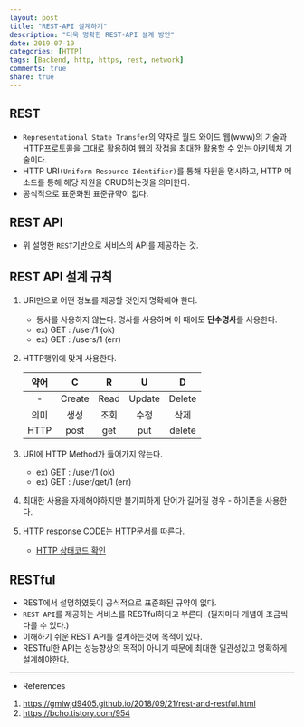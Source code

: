 ```yaml
---
layout: post
title: "REST-API 설계하기"
description: "더욱 명확한 REST-API 설계 방안"
date: 2019-07-19
categories: [HTTP]
tags: [Backend, http, https, rest, network]
comments: true
share: true
---
```


## REST
* `Representational State Transfer`의 약자로 월드 와이드 웹(www)의 기술과 HTTP프로토콜을 그대로 활용하여 웹의 장점을 최대한 활용할 수 있는 아키텍처 기술이다.
* HTTP URI`(Uniform Resource Identifier)`를 통해 자원을 명시하고, HTTP 메소드를 통해 해당 자원을 CRUD하는것을 의미한다.
* 공식적으로 표준화된 표준규약이 없다.

## REST API
* 위 설명한 `REST`기반으로 서비스의 API를 제공하는 것.

## REST API 설계 규칙
1. URI만으로 어떤 정보를 제공할 것인지 명확해야 한다.
    - 동사를 사용하지 않는다. 명사를 사용하며 이 때에도 **단수명사**를 사용한다.
    - ex) GET : /user/1 (ok)
    - ex) GET : /users/1 (err)
2. HTTP행위에 맞게 사용한다.

    |약어|C|R|U|D|
    |:---:|:---:|:---:|:---:|:---:|
    |-|Create|Read|Update|Delete|
    |의미|생성|조회|수정|삭제|
    |HTTP|post|get|put|delete|
3. URI에 HTTP Method가 들어가지 않는다.
    - ex) GET : /user/1 (ok)
    - ex) GET : /user/get/1 (err)
4. 최대한 사용을 자제해야하지만 불가피하게 단어가 길어질 경우 - 하이픈을 사용한다.
5. HTTP response CODE는 HTTP문서를 따른다.
    - [HTTP 상태코드 확인](https://ko.wikipedia.org/wiki/HTTP_%EC%83%81%ED%83%9C_%EC%BD%94%EB%93%9C)

## RESTful
* REST에서 설명하였듯이 공식적으로 표준화된 규약이 없다.
* `REST API`를 제공하는 서비스를 RESTful하다고 부른다. (필자마다 개념이 조금씩 다를 수 있다.)
* 이해하기 쉬운 REST API를 설계하는것에 목적이 있다.
* RESTful한 API는 성능향상의 목적이 아니기 때문에 최대한 일관성있고 명확하게 설계해야한다.
      


---
* References  
1. https://gmlwjd9405.github.io/2018/09/21/rest-and-restful.html
2. https://bcho.tistory.com/954
